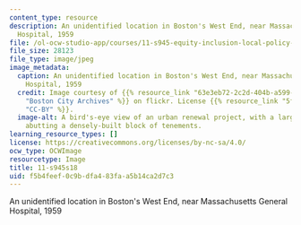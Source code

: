 ```yaml
---
content_type: resource
description: An unidentified location in Boston's West End, near Massachusetts General
  Hospital, 1959
file: /ol-ocw-studio-app/courses/11-s945-equity-inclusion-local-policy-driven-strategies-for-economic-development-the-just-city-spring-2019/f5b4feef0c9bdfa483faa5b14ca2d7c3_11-s945s18.jpg
file_size: 28123
file_type: image/jpeg
image_metadata:
  caption: An unidentified location in Boston's West End, near Massachusetts General
    Hospital, 1959
  credit: Image courtesy of {{% resource_link "63e3eb72-2c2d-404b-a599-b93d713af524"
    "Boston City Archives" %}} on flickr. License {{% resource_link "5fa47986-310b-4128-a797-791be791d7a6"
    "CC-BY" %}}.
  image-alt: A bird's-eye view of an urban renewal project, with a large barren area
    abutting a densely-built block of tenements.
learning_resource_types: []
license: https://creativecommons.org/licenses/by-nc-sa/4.0/
ocw_type: OCWImage
resourcetype: Image
title: 11-s945s18
uid: f5b4feef-0c9b-dfa4-83fa-a5b14ca2d7c3
---
```

An unidentified location in Boston's West End, near Massachusetts General Hospital, 1959